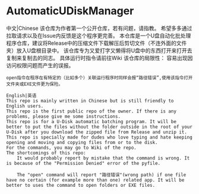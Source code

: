 # AutomaticUDiskManager
中文|Chinese
该仓库为作者第一个公开仓库，若有问题，请指教。
希望多多通过拉取请求以及在Issue内反馈是这个程序更完善。
本仓库是一个U盘自动化批处理程序仓库，建议将Release中的压缩文件下载解压后剪切文件（不连外面的文件夹）放入U盘根目录中。
该仓库专为又爱打字又懒得将U盘中的东西打开来打开去复制来复制去的同志。
具体运行时指令请前往Wiki
该仓库的局限性：
    容易出现因访问权限问题而产生的误报。
    
    open指令在程序在有特定的（比如多个）关联运行程序时同样会报“路径错误”,使用该指令打开文件夹或EXE文件更为保险。
~~~~~~~~~~~~~~~~~~~~~~~~~~~~~~~~~~~~~~~~~~~~~~~~~~~~~~~~~~~~~~~~~~~~~~~~~~~~~~~
English|英语
This repo is mainly written in Chinese but is still friendly to English users.
This repo is the first public repo of the owner. If there is any problems, please give me some instructions.
This repo is for a U-Disk automatic batching program. It will be better to put the files without the folder outside in the root of your U-Disk after you download the zipped file from Release and unzip it.
This repo is specially made for dudes who love typing and hate keeping opening and moving and copying files from or to the disk.
For the commands, you may go to Wiki of the repo.
The shortcomings of this repo:
    It would probably report by mistake that the command is wrong. It is because of the "Permission Denied" error of the pyfile.

    The "open" command will report "路径错误"(wrong path) if one file have no certain (for example more than one) related app. It will be better to uses the command to open folders or EXE files.

